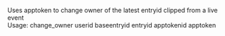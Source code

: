 Uses apptoken to change owner of the latest entryid clipped from a live event  
Usage: change_owner userid baseentryid entryid apptokenid apptoken  
